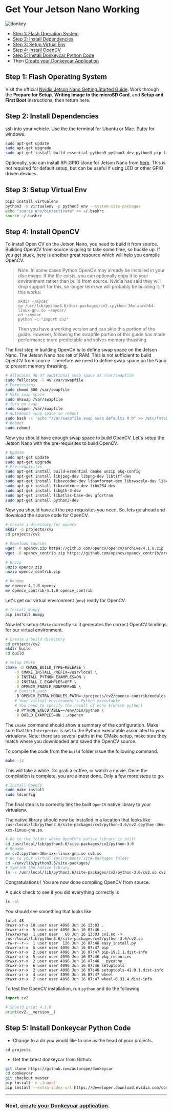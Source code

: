 # Get Your Jetson Nano Working

![donkey](/assets/logos/nvidia_logo.png)

* [Step 1: Flash Operating System](#step-1-flash-operating-system)
* [Step 2: Install Dependencies](#step-2-install-dependencies)
* [Step 3: Setup Virtual Env](#step-3-setup-virtual-env)
* [Step 4: Install OpenCV](#step-4-install-opencv)
* [Step 5: Install Donkeycar Python Code](#step-5-install-donkeycar-python-code)
* Then [Create your Donkeycar Application](/guide/create_application/)

## Step 1: Flash Operating System

Visit the official [Nvidia Jetson Nano Getting Started Guide](https://developer.nvidia.com/embedded/learn/get-started-jetson-nano-devkit#prepare). Work through the __Prepare for Setup__, __Writing Image to the microSD Card__, and __Setup and First Boot__ instructions, then return here.

## Step 2: Install Dependencies

ssh into your vehicle. Use the the terminal for Ubuntu or Mac. [Putty](https://www.chiark.greenend.org.uk/~sgtatham/putty/latest.html) for windows.


```bash
sudo apt-get update
sudo apt-get upgrade
sudo apt-get install build-essential python3 python3-dev python3-pip libhdf5-serial-dev hdf5-tools nano
```

Optionally, you can install RPi.GPIO clone for Jetson Nano from [here](https://github.com/NVIDIA/jetson-gpio). This is not required for default setup, but can be useful if using LED or other GPIO driven devices.

##  Step 3: Setup Virtual Env

```bash
pip3 install virtualenv
python3 -m virtualenv -p python3 env --system-site-packages
echo "source env/bin/activate" >> ~/.bashrc
source ~/.bashrc
```

## Step 4: Install OpenCV

To install Open CV on the Jetson Nano, you need to build it from source. Building OpenCV from source is going to take some time, so buckle up. If you get stuck, [here](https://www.pyimagesearch.com/2018/08/15/how-to-install-opencv-4-on-ubuntu/) is another great resource which will help you compile OpenCV. 

> Note: In some cases Python OpenCV may already be installed in your disc image. If the file exists, you can optionally copy it to your environment rather than build from source. Nvidia has said they will drop support for this, so longer term we will probably be building it. If this works:
> 
> ```
> mkdir ~/mycar
> cp /usr/lib/python3.6/dist-packages/cv2.cpython-36m-aarch64-linux-gnu.so ~/mycar/ 
> cd ~/mycar
> python -c "import cv2"
> ```
>
> Then you have a working version and can skip this portion of the guide.
> However, following the swapfile portion of this guide has made performance more predictable and solves memory thrashing.

The first step in building OpenCV is to define swap space on the Jetson Nano. The Jetson Nano has `4GB` of RAM. This is not sufficient to build OpenCV from source. Therefore we need to define swap space on the Nano to prevent memory thrashing.

```bash
# Allocates 4G of additional swap space at /var/swapfile
sudo fallocate -l 4G /var/swapfile
# Permissions
sudo chmod 600 /var/swapfile
# Make swap space
sudo mkswap /var/swapfile
# Turn on swap
sudo swapon /var/swapfile
# Automount swap space on reboot
sudo bash -c 'echo "/var/swapfile swap swap defaults 0 0" >> /etc/fstab'
# Reboot
sudo reboot
```

Now you should have enough swap space to build OpenCV. Let's setup the Jetson Nano with the pre-requisites to build OpenCV.

```bash
# Update
sudo apt-get update
sudo apt-get upgrade
# Pre-requisites
sudo apt-get install build-essential cmake unzip pkg-config
sudo apt-get install libjpeg-dev libpng-dev libtiff-dev
sudo apt-get install libavcodec-dev libavformat-dev libswscale-dev libv4l-dev
sudo apt-get install libxvidcore-dev libx264-dev
sudo apt-get install libgtk-3-dev
sudo apt-get install libatlas-base-dev gfortran
sudo apt-get install python3-dev
```

Now you should have all the pre-requisites you need.  So, lets go ahead and download the source code for OpenCV.

```bash
# Create a directory for opencv
mkdir -p projects/cv2
cd projects/cv2

# Download sources
wget -O opencv.zip https://github.com/opencv/opencv/archive/4.1.0.zip
wget -O opencv_contrib.zip https://github.com/opencv/opencv_contrib/archive/4.1.0.zip

# Unzip
unzip opencv.zip
unzip opencv_contrib.zip

# Rename
mv opencv-4.1.0 opencv
mv opencv_contrib-4.1.0 opencv_contrib
```

Let's get our virtual environment (`env`) ready for OpenCV.

```bash
# Install Numpy
pip install numpy
```

Now let's setup `CMake` correctly so it generates the correct OpenCV bindings for our virtual environment.

```bash
# Create a build directory
cd projects/cv2
mkdir build
cd build

# Setup CMake
cmake -D CMAKE_BUILD_TYPE=RELEASE \
	-D CMAKE_INSTALL_PREFIX=/usr/local \
	-D INSTALL_PYTHON_EXAMPLES=ON \
	-D INSTALL_C_EXAMPLES=OFF \
	-D OPENCV_ENABLE_NONFREE=ON \
	# Contrib path
	-D OPENCV_EXTRA_MODULES_PATH=~/projects/cv2/opencv-contrib/modules \
	# Your virtual environment's Python executable
	# You need to specify the result of echo $(which python)
	-D PYTHON_EXECUTABLE=~/env/bin/python \
	-D BUILD_EXAMPLES=ON ../opencv
```

The `cmake` command should show a summary of the configuration. Make sure that the `Interpreter` is set to the Python executable associated to *your* virtualenv.  Note: there are several paths in the CMake setup, make sure they match where you downloaded and saved the OpenCV source.

To compile the code from the `build` folder issue the following command. 

```bash
make -j2
```

This will take a while. Go grab a coffee, or watch a movie.
Once the compilation is complete, you are almost done. Only a few more steps to go.

```bash
# Install OpenCV
sudo make install
sudo ldconfig
```

The final step is to correctly link the built `OpenCV` native library to your virtualenv.

The native library should now be installed in a location that looks like `/usr/local/lib/python3.6/site-packages/cv2/python-3.6/cv2.cpython-36m-xxx-linux-gnu.so`. 

```bash
# Go to the folder where OpenCV's native library is built
cd /usr/local/lib/python3.6/site-packages/cv2/python-3.6
# Rename
mv cv2.cpython-36m-xxx-linux-gnu.so cv2.so
# Go to your virtual environments site-packages folder
cd ~/env/lib/python3.6/site-packages/
# Symlink the native library
ln -s /usr/local/lib/python3.6/site-packages/cv2/python-3.6/cv2.so cv2.so
```

Congratulations ! You are now done compiling OpenCV from source.

A quick check to see if you did everything correctly is

```bash
ls -al
```

You should see something that looks like

```
total 48
drwxr-xr-x 10 user user 4096 Jun 16 13:03 .
drwxr-xr-x  5 user user 4096 Jun 16 07:46 ..
lrwxrwxrwx  1 user user   60 Jun 16 13:03 cv2.so -> /usr/local/lib/python3.6/site-packages/cv2/python-3.6/cv2.so
-rw-r--r--  1 user user  126 Jun 16 07:46 easy_install.py
drwxr-xr-x  5 user user 4096 Jun 16 07:47 pip
drwxr-xr-x  2 user user 4096 Jun 16 07:47 pip-19.1.1.dist-info
drwxr-xr-x  5 user user 4096 Jun 16 07:46 pkg_resources
drwxr-xr-x  2 user user 4096 Jun 16 07:46 __pycache__
drwxr-xr-x  6 user user 4096 Jun 16 07:46 setuptools
drwxr-xr-x  2 user user 4096 Jun 16 07:46 setuptools-41.0.1.dist-info
drwxr-xr-x  4 user user 4096 Jun 16 07:47 wheel
drwxr-xr-x  2 user user 4096 Jun 16 07:47 wheel-0.33.4.dist-info
```

To test the OpenCV installation, run `python` and do the following

```python
import cv2

# Should print 4.1.0
print(cv2.__version__)
```
##  Step 5: Install Donkeycar Python Code

* Change to a dir you would like to use as the head of your projects.

```
cd projects
```

* Get the latest donkeycar from Github.

```bash
git clone https://github.com/autorope/donkeycar
cd donkeycar
git checkout master
pip install -e .[nano]
pip install --extra-index-url https://developer.download.nvidia.com/compute/redist/jp/v42 tensorflow-gpu==1.13.1+nv19.3
```

----

### Next, [create your Donkeycar application](/guide/create_application/).
